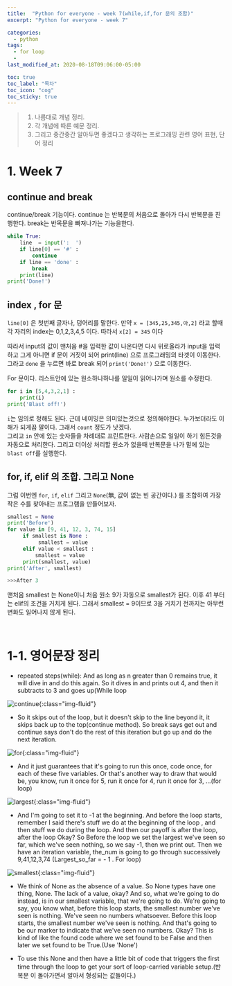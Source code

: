 ```yaml
---
title:  "Python for everyone - week 7(while,if,for 문의 조합)"
excerpt: "Python for everyone - week 7"

categories:
  - python
tags:
  - for loop
  - 
last_modified_at: 2020-08-18T09:06:00-05:00

toc: true
toc_label: "목차"
toc_icon: "cog"
toc_sticky: true
---
```


> 1. 나름대로 개념 정리.  
> 2. 각 개념에 따른 예문 정리.  
> 3. 그리고 중간중간 알아두면 좋겠다고 생각하는 프로그래밍 관련 영어 표현, 단어 정리


# 1. Week 7

## continue and break

continue/break 기능이다. continue 는 반복문의 처음으로 돌아가 다시 반복문을 진행한다. break는 반목문을 빠져나가는 기능을한다. 

```python
while True:
    line  = input(':  ')
    if line[0] == '#' :
        continue
    if line == 'done' :
        break
    print(line)
print('Done!')
```

## index , for 문

`line[0]` 은 첫번째 글자나, 덩어리를 말한다. 만약 `x = [345,25,345,아,2]` 라고 할때 각 자리의 index는 0,1,2,3,4,5 이다. 따라서 `x[2] = 345` 이다

따라서 input의 값이 맨처음 #을 입력한 값이 나온다면 다시 위로올라가 input을 입력하고 그게 아니면 if 문이 거짓이 되어  print(line) 으로 프로그래밍의 타겟이 이동한다. 그라고 `done` 을 누르면 바로 break 되어 `print('Done!')` 으로 이동한다.

For 문이다. 리스트안에 있는 원소하나하나를 일일이 읽어나가며 원소를 수정한다. 

```python
for i in [5,4,3,2,1] :
    print(i)
print('Blast off!')
```

`i`는 임의로 정해도 된다. 근데 네이밍은 의미있는것으로 정의해야한다. 누가보더라도 이해가 되게끔 말이다. 그래서 `count` 정도가 낫겠다.  
 그리고 `in` 안에 있는 숫자들을 차례대로 프린트한다. 사람손으로 일일이 하기 힘든것을 자동으로 처리한다. 그리고 더이상 처리할 원소가 없을때 반복문을 나가 밑에 있는 `blast off`를 실행한다.


## for, if, elif 의 조합. 그리고 None

그럼 이번엔 `for`, `if`, `elif` 그리고 `None`(無, 값이 없는 빈 공간이다.) 를 조합하여 가장 작은 수를 찾아내는 프로그램을 만들어보자.

```python
smallest = None
print('Before')
for value in [9, 41, 12, 3, 74, 15]
     if smallest is None :
          smallest = value
     elif value < smallest :
         smallest = value
     print(smallest, value)
print('After', smallest)

>>>After 3
```

맨처음 smallest 는 None이니 처음 원소 9가 자동으로 smallest가 된다. 이후 41 부터는 elif의 조건을 거치게 된다. 그래서 smallest = 9이므로 3을 거치기 전까지는 아무런 변화도 일어나지 않게 된다. 

</br>

# 1-1. 영어문장 정리

- repeated steps(while): And as long as n greater than 0 remains true, it will dive in and do this again. So it dives in and prints out 4, and then it subtracts to 3 and goes up(While loop

![continue](https://yeonghunko.github.io/assets/img/coursera-python/continue.png){:class="img-fluid"}

- So it skips out of the loop, but it doesn't skip to the line beyond it, it skips back up to the top(continue method). So break says get out and continue says don't do the rest of this iteration but go up and do the next iteration.	


![for](https://yeonghunko.github.io/assets/img/coursera-python/for.png){:class="img-fluid"}

- And it just guarantees that it's going to run this once, code once, for each of these five variables. Or that's another way to draw that would be, you know, run it once for 5, run it once for 4, run it once for 3, …(for loop)


![largest](https://yeonghunko.github.io/assets/img/coursera-python/largest.png){:class="img-fluid"}

- And I'm going to set it to -1 at the beginning. And before the loop starts, remember I said there's stuff we do at the beginning of the loop , and then stuff we do during the loop. And then our payoff is after the loop, after the loop Okay? So Before the loop we set the largest we've seen so far, which we've seen nothing, so we say -1, then we print out. Then we have an iteration variable, the_num is going to go through successively 9,41,12,3,74 (Largest_so_far = - 1 . For loop)


![smallest](https://yeonghunko.github.io/assets/img/coursera-python/smallest.png){:class="img-fluid"}

- We think of None as the absence of a value. So None types have one thing, None. The lack of a value, okay? And so, what we're going to do instead, is in our smallest variable, that we're going to do. We're going to say, you know what, before this loop starts, the smallest number we've seen is nothing. We've seen no numbers whatsoever. Before this loop starts, the smallest number we've seen is nothing. And that's going to be our marker to indicate that we've seen no numbers. Okay? This is kind of like the found code where we set found to be False and then later we set found to be True.(Use 'None')  

- To use this None and then have a little bit of code that triggers the first time through the loop to get your sort of loop-carried variable setup.(반복문 이 돌아가면서 알아서 형성되는 값들이다.)
